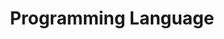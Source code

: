---
title: "Programming Language"
layout: category
permalink: /study/programming-language/
author_profile: true
taxonomy: Programming Language
sidebar:
  nav: "categories"
---